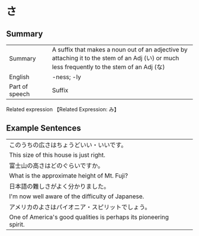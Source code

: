 # さ

## Summary

<table><tr>   <td>Summary<td>   <td>A suffix that makes a noun out of an adjective by attaching it to the stem of an Adj (い) or much less frequently to the stem of an Adj (な)</td><tr><tr>   <td>English<td>   <td>-ness; -ly</td><tr><tr>   <td>Part of speech<td>   <td>Suffix</td><tr></table><tr>   <td>Related expression<td>   <td>【Related Expression: み】</td><tr></table></table>

## Example Sentences

<table><tr><td>このうちの広さはちょうどいい・いいです。<td><tr><tr><td>This size of this house is just right.<td><tr><tr><td>富士山の高さはどのぐらいですか。<td><tr><tr><td>What is the approximate height of Mt. Fuji?<td><tr><tr><td>日本語の難しさがよく分かりました。<td><tr><tr><td>I'm now well aware of the difficulty of Japanese.<td><tr><tr><td>アメリカのよさはパイオニア・スピリットでしょう。<td><tr><tr><td>One of America's good qualities is perhaps its pioneering spirit.<td><tr></table>

